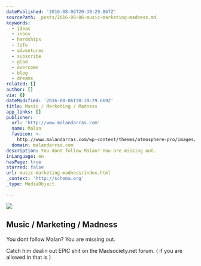 ```yaml
---
datePublished: '2016-08-06T20:39:29.867Z'
sourcePath: _posts/2016-08-06-music-marketing-madness.md
keywords:
  - ideas
  - inbox
  - hardships
  - life
  - adventures
  - subscribe
  - glad
  - overcome
  - blog
  - dreams
related: []
author: []
via: {}
dateModified: '2016-08-06T20:39:29.669Z'
title: Music / Marketing / Madness
app_links: []
publisher:
  url: 'http://www.malandarras.com'
  name: Malan
  favicon: >-
    http://www.malandarras.com/wp-content/themes/atmosphere-pro/images/favicon.ico
  domain: malandarras.com
description: You dont follow Malan? You are missing out.
inLanguage: en
hasPage: true
starred: false
url: music-marketing-madness/index.html
_context: 'http://schema.org'
_type: MediaObject

---
```

<article style=""><img src="https://imgflo.herokuapp.com/graph/vahj1ThiexotieMo/dca5d4f88035edcfe283ad82f541aeae/noop.jpg?input=http%3A%2F%2Fwww.malandarras.com%2Fwp-content%2Fuploads%2F2013%2F12%2Fmalan-coffee.jpg" /><h1>Music / Marketing / Madness</h1></article>

You dont follow Malan? You are missing out.

Catch him dealin out EPIC shit on the Madsociety.net forum. ( if you are allowed in that is )